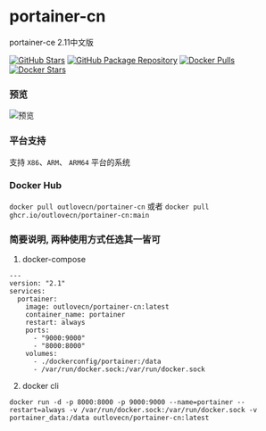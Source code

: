 # portainer-cn

portainer-ce 2.11中文版 

[![GitHub Stars](https://img.shields.io/github/stars/outlovecn/portainer-cn.svg?color=94398d&labelColor=555555&logoColor=ffffff&style=for-the-badge&logo=github)](https://github.com/outlovecn/portainer-cn)
[![GitHub Package Repository](https://img.shields.io/static/v1.svg?color=94398d&labelColor=555555&logoColor=ffffff&style=for-the-badge&label=outlovecn&message=GitHub%20Package&logo=github)](https://github.com/outlovecn/portainer-cn/packages)
[![Docker Pulls](https://img.shields.io/docker/pulls/outlovecn/portainer-cn.svg?color=94398d&labelColor=555555&logoColor=ffffff&style=for-the-badge&label=pulls&logo=docker)](https://hub.docker.com/r/outlovecn/portainer-cn)
[![Docker Stars](https://img.shields.io/docker/stars/outlovecn/portainer-cn.svg?color=94398d&labelColor=555555&logoColor=ffffff&style=for-the-badge&label=stars&logo=docker)](https://hub.docker.com/r/outlovecn/portainer-cn)

### 预览
![预览](https://file.outlove.cn/portainer-cn.png)

### 平台支持

支持 `X86`、`ARM`、 `ARM64` 平台的系统

### Docker Hub

`docker pull outlovecn/portainer-cn`
或者
`docker pull ghcr.io/outlovecn/portainer-cn:main`

### 简要说明, 两种使用方式任选其一皆可

1. docker-compose 

```
---
version: "2.1"
services:
  portainer:
    image: outlovecn/portainer-cn:latest
    container_name: portainer
    restart: always
    ports:
      - "9000:9000"
      - "8000:8000"
    volumes:
      - ./dockerconfig/portainer:/data
      - /var/run/docker.sock:/var/run/docker.sock
```

2. docker cli

```
docker run -d -p 8000:8000 -p 9000:9000 --name=portainer --restart=always -v /var/run/docker.sock:/var/run/docker.sock -v portainer_data:/data outlovecn/portainer-cn:latest
```

